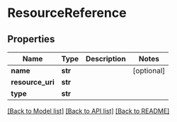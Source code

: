 # ResourceReference

## Properties
Name | Type | Description | Notes
------------ | ------------- | ------------- | -------------
**name** | **str** |  | [optional] 
**resource_uri** | **str** |  | 
**type** | **str** |  | 

[[Back to Model list]](../README.md#documentation-for-models) [[Back to API list]](../README.md#documentation-for-api-endpoints) [[Back to README]](../README.md)


